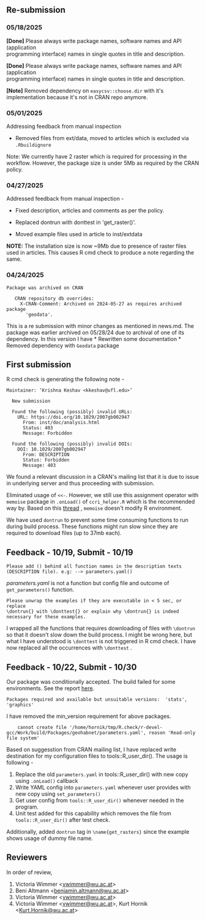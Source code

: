 ## Re-submission

### 05/18/2025

**[Done]** Please always write package names, software names and API (application\
programming interface) names in single quotes in title and description.

**[Done]** Please always write package names, software names and API (application\
programming interface) names in single quotes in title and description.

**[Note]** Removed dependency on `easycsv::choose.dir` with it's implementation because it's not in CRAN repo anymore.

### 05/01/2025

Addressing feedback from manual inspection

-   Removed files from ext/data, moved to articles which is excluded via `.Rbuildignore`

Note: We currently have 2 raster which is required for processing in the workflow. However, the package size is under 5Mb as required by the CRAN policy.

### 04/27/2025

Addressed feedback from manual inspection -

-   Fixed description, articles and comments as per the policy.

-   Replaced dontrun with donttest in 'get_raster()'.

-   Moved example files used in article to inst/extdata

**NOTE:** The installation size is now \~9Mb due to presence of raster files used in articles. This causes R cmd check to produce a note regarding the same.

### 04/24/2025

```         
Package was archived on CRAN
   
   CRAN repository db overrides:
     X-CRAN-Comment: Archived on 2024-05-27 as requires archived package
       'geodata'.
```

This is a re submission with minor changes as mentioned in news.md. The package was earlier archived on 05/28/24 due to archival of one of its dependency. In this version I have \* Rewritten some documentation \* Removed dependency with `Geodata` package

## First submission

R cmd check is generating the following note -

```         
Maintainer: ‘Krishna Keshav <kkeshav@ufl.edu>’
  
  New submission
  
  Found the following (possibly) invalid URLs:
    URL: https://doi.org/10.1029/2007gb002947
      From: inst/doc/analysis.html
      Status: 403
      Message: Forbidden
  
  Found the following (possibly) invalid DOIs:
    DOI: 10.1029/2007gb002947
      From: DESCRIPTION
      Status: Forbidden
      Message: 403
```

We found a relevant discussion in a CRAN's mailing list that it is due to issue in underlying server and thus proceeding with submission.

Eliminated usage of `<<-`. However, we still use this assignment operator with `memoise` package in `.onLoad()` of `ccri_helper.R` which is the recommended way by. Based on this [thread](https://github.com/r-lib/memoise/issues/76) , `memoise` doesn't modify R environment.

We have used `dontrun` to prevent some time consuming functions to run during build process. These functions might run slow since they are required to download files (up to 37mb each).

## Feedback - 10/19, Submit - 10/19

```         
Please add () behind all function names in the description texts
(DESCRIPTION file). e.g: --> parameters.yaml()
```

*parameters.yaml* is not a function but config file and outcome of `get_parameters()` function.

```         
Please unwrap the examples if they are executable in < 5 sec, or replace
\dontrun{} with \donttest{} or explain why \dontrun{} is indeed
necessary for these examples.
```

I wrapped all the functions that requires downloading of files with `\dontrun` so that it doesn't slow down the build process. I might be wrong here, but what I have understood is `\donttest` is not triggered in R cmd check. I have now replaced all the occurrences with `\donttest` .

## Feedback - 10/22, Submit - 10/30

Our package was conditionally accepted. The build failed for some environments. See the report [here](https://nam10.safelinks.protection.outlook.com/?url=https%3A%2F%2Fcran.r-project.org%2Fweb%2Fchecks%2Fcheck_results_geohabnet.html&data=05%7C01%7Ckkeshav%40ufl.edu%7C0e9750fb07c84cc2d05208dbd2e51116%7C0d4da0f84a314d76ace60a62331e1b84%7C0%7C0%7C638335653506437699%7CUnknown%7CTWFpbGZsb3d8eyJWIjoiMC4wLjAwMDAiLCJQIjoiV2luMzIiLCJBTiI6Ik1haWwiLCJXVCI6Mn0%3D%7C3000%7C%7C%7C&sdata=EbkniC3U%2FFsPiw%2Bpjg4VxBnbDlEonYh5FioMmTdC3bg%3D&reserved=0).

```         
Packages required and available but unsuitable versions:  'stats', 'graphics'
```

I have removed the min_version requirement for above packages.

```         
    cannot create file '/home/hornik/tmp/R.check/r-devel-gcc/Work/build/Packages/geohabnet/parameters.yaml', reason 'Read-only file system'
```

Based on suggesstion from CRAN mailing list, I have replaced write destination for my configuration files to tools::R_user_dir(). The usage is following -

1.  Replace the old `parameters.yaml` in tools::R_user_dir() with new copy using `.onLoad()` callback
2.  Write YAML config into `parameters.yaml` whenever user provides with new copy using `set_parameters()`
3.  Get user config from `tools::R_user_dir()` whenever needed in the program.
4.  Unit test added for this capability which removes the file from `tools::R_user_dir()` after test check.

Additionally, added `dontrun` tag in `\name{get_rasters}` since the example shows usage of dummy file name.

## Reviewers

In order of review,

1.  Victoria Wimmer \<[vwimmer\@wu.ac.at](mailto:vwimmer@wu.ac.at)\>
2.  Beni Altmann \<[benjamin.altmann\@wu.ac.at](mailto:benjamin.altmann@wu.ac.at)\>
3.  Victoria Wimmer \<[vwimmer\@wu.ac.at](mailto:vwimmer@wu.ac.at)\>
4.  Victoria Wimmer \<[vwimmer\@wu.ac.at](mailto:vwimmer@wu.ac.at)\>, Kurt Hornik \<[Kurt.Hornik\@wu.ac.at](mailto:Kurt.Hornik@wu.ac.at)\>
